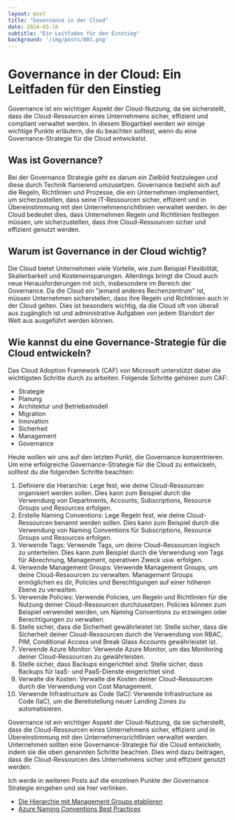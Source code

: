 ```yaml
---
layout: post
title: "Governance in der Cloud"
date: 2024-03-18
subtitle: "Ein Leitfaden für den Einstieg"
background: '/img/posts/001.png'
---
```

# Governance in der Cloud: Ein Leitfaden für den Einstieg

Governance ist ein wichtiger Aspekt der Cloud-Nutzung, da sie sicherstellt, dass die Cloud-Ressourcen eines Unternehmens sicher, effizient und compliant verwaltet werden. In diesem Blogartikel werden wir einige wichtige Punkte erläutern, die du beachten solltest, wenn du eine Governance-Strategie für die Cloud entwickelst.

## Was ist Governance?

Bei der Governance Strategie geht es darum ein Zielbild festzulegen und diese durch Technik flanierend umzusetzen. Governance bezieht sich auf die Regeln, Richtlinien und Prozesse, die ein Unternehmen implementiert, um sicherzustellen, dass seine IT-Ressourcen sicher, effizient und in Übereinstimmung mit den Unternehmensrichtlinien verwaltet werden. In der Cloud bedeutet dies, dass Unternehmen Regeln und Richtlinien festlegen müssen, um sicherzustellen, dass ihre Cloud-Ressourcen sicher und effizient genutzt werden.

## Warum ist Governance in der Cloud wichtig?

Die Cloud bietet Unternehmen viele Vorteile, wie zum Beispiel Flexibilität, Skalierbarkeit und Kosteneinsparungen. Allerdings bringt die Cloud auch neue Herausforderungen mit sich, insbesondere im Bereich der Governance. Da die Cloud ein "jemand anderes Rechenzentrum" ist, müssen Unternehmen sicherstellen, dass ihre Regeln und Richtlinien auch in der Cloud gelten. Dies ist besonders wichtig, da die Cloud oft von überall aus zugänglich ist und administrative Aufgaben von jedem Standort der Welt aus ausgeführt werden können.

## Wie kannst du eine Governance-Strategie für die Cloud entwickeln?

Das Cloud Adoption Framework (CAF) von Microsoft unterstützt dabei die wichtigsten Schritte durch zu arbeiten. Folgende Schritte gehören zum CAF:

- Strategie
- Planung
- Architektur und Betriebsmodell
- Migration
- Innovation
- Sicherheit
- Management
- Governance

Heute wollen wir uns auf den letzten Punkt, die Governance konzentrieren. Um eine erfolgreiche Governance-Strategie für die Cloud zu entwickeln, solltest du die folgenden Schritte beachten:

1. Definiere die Hierarchie: Lege fest, wie deine Cloud-Ressourcen organisiert werden sollen. Dies kann zum Beispiel durch die Verwendung von Departments, Accounts, Subscriptions, Resource Groups und Resources erfolgen. 
2. Erstelle Naming Conventions: Lege Regeln fest, wie deine Cloud-Ressourcen benannt werden sollen. Dies kann zum Beispiel durch die Verwendung von Naming Conventions für Subscriptions, Resource Groups und Resources erfolgen.
3. Verwende Tags: Verwende Tags, um deine Cloud-Ressourcen logisch zu unterteilen. Dies kann zum Beispiel durch die Verwendung von Tags für Abrechnung, Management, operativen Zweck usw. erfolgen.
4. Verwende Management Groups: Verwende Management Groups, um deine Cloud-Ressourcen zu verwalten. Management Groups ermöglichen es dir, Policies und Berechtigungen auf einer höheren Ebene zu verwalten. 
5. Verwende Policies: Verwende Policies, um Regeln und Richtlinien für die Nutzung deiner Cloud-Ressourcen durchzusetzen. Policies können zum Beispiel verwendet werden, um Naming Conventions zu erzwingen oder Berechtigungen zu verwalten.
6. Stelle sicher, dass die Sicherheit gewährleistet ist: Stelle sicher, dass die Sicherheit deiner Cloud-Ressourcen durch die Verwendung von RBAC, PIM, Conditional Access und Break Glass Accounts gewährleistet ist.
7. Verwende Azure Monitor: Verwende Azure Monitor, um das Monitoring deiner Cloud-Ressourcen zu gewährleisten.
8. Stelle sicher, dass Backups eingerichtet sind: Stelle sicher, dass Backups für IaaS- und PaaS-Dienste eingerichtet sind.
9. Verwalte die Kosten: Verwalte die Kosten deiner Cloud-Ressourcen durch die Verwendung von Cost Management.
10. Verwende Infrastructure as Code (IaC): Verwende Infrastructure as Code (IaC), um die Bereitstellung neuer Landing Zones zu automatisieren.

Governance ist ein wichtiger Aspekt der Cloud-Nutzung, da sie sicherstellt, dass die Cloud-Ressourcen eines Unternehmens sicher, effizient und in Übereinstimmung mit den Unternehmensrichtlinien verwaltet werden. Unternehmen sollten eine Governance-Strategie für die Cloud entwickeln, indem sie die oben genannten Schritte beachten. Dies wird dazu beitragen, dass die Cloud-Ressourcen des Unternehmens sicher und effizient genutzt werden.

Ich werde in weiteren Posts auf die einzelnen Punkte der Governance Strategie eingehen und sie hier verlinken.
- [Die Hierarchie mit Management Groups etablieren](2024-03-29-azure-hierarchie.md)
- [Azure Naming Conventions Best Practices](2024-03-30-azure-naming-conventions.md)

